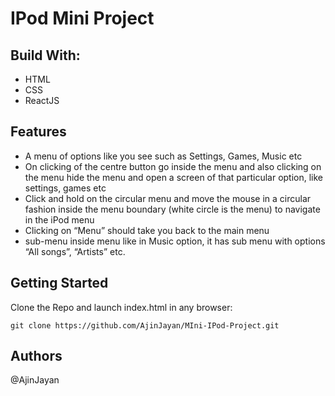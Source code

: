 # IPod Mini Project

## Build With:
* HTML
* CSS
* ReactJS

## Features
* A menu of options like you see such as Settings, Games, Music etc
* On clicking of the centre button go inside the menu and also clicking on the menu hide the menu and open a screen of that particular option, like settings, games etc
* Click and hold on the circular menu and move the mouse in a circular fashion inside the menu boundary (white circle is the menu) to navigate in the iPod menu 
* Clicking on “Menu” should take you back to the main menu
* sub-menu inside menu like in Music option, it has sub menu with options “All songs”, “Artists” etc.


## Getting Started 

Clone the Repo and launch index.html in any browser: 
```
git clone https://github.com/AjinJayan/MIni-IPod-Project.git
```
## Authors
@AjinJayan

